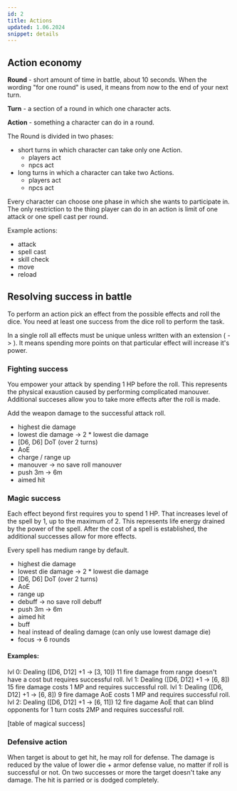 ```yaml
---
id: 2
title: Actions
updated: 1.06.2024
snippet: details
---
```


## Action economy

**Round** - short amount of time in battle, about 10 seconds.
When the wording "for one round" is used, it means from now to the end of your next turn.

**Turn** - a section of a round in which one character acts.

**Action** - something a character can do in a round.

The Round is divided in two phases:

- short turns in which character can take only one Action.
  - players act
  - npcs act
- long turns in which a character can take two Actions.
  - players act
  - npcs act

Every character can choose one phase in which she wants to participate in. The
only restriction to the thing player can do in an action is limit of one attack
or one spell cast per round.

Example actions:

- attack
- spell cast
- skill check
- move
- reload


## Resolving success in battle
To perform an action pick an effect from the possible effects and roll the dice. 
You need at least one success from the dice roll to perform the task. 

In a single roll all effects must be unique unless written with an extension ( -> ). 
It means spending more points on that particular effect will increase it's power.

### Fighting success
You empower your attack by spending 1 HP before the roll. 
This represents the physical exaustion caused by performing complicated manouver.
Additional succeses allow you to take more effects after the roll is made.

Add the weapon damage to the successful attack roll.

- highest die damage
- lowest die damage -> 2 * lowest die damage
- [D6, D6] DoT (over 2 turns)
- AoE
- charge / range up
- manouver -> no save roll manouver
- push 3m -> 6m
- aimed hit

### Magic success
Each effect beyond first requires you to spend 1 HP. 
That increases level of the spell by 1, up to the maximum of 2.
This represents life energy drained by the power of the spell.
After the cost of a spell is established, the additional successes allow for more effects.

Every spell has medium range by default.

- highest die damage
- lowest die damage -> 2 * lowest die damage
- [D6, D6] DoT (over 2 turns)
- AoE
- range up
- debuff -> no save roll debuff
- push 3m -> 6m
- aimed hit
- buff
- heal instead of dealing damage (can only use lowest damage die)
- focus -> 6 rounds 

#### Examples:

lvl 0: Dealing ([D6, D12] +1 -> [3, 10]) 11 fire damage from range doesn't have a cost but requires successful roll. 
lvl 1: Dealing ([D6, D12] +1 -> [6, 8]) 15 fire damage costs 1 MP and requires successful roll.
lvl 1: Dealing ([D6, D12] +1 -> [6, 8]) 9 fire damage AoE costs 1 MP and requires successful roll.
lvl 2: Dealing ([D6, D12] +1 -> [6, 11]) 12 fire dagame AoE that can blind opponents for 1 turn costs 2MP and requires successful roll. 

[table of magical success]

### Defensive action
When target is about to get hit, he may roll for defense.
The damage is reduced by the value of lower die + armor defense value, no matter if roll is successful or not.
On two successes or more the target doesn't take any damage. The hit is parried or is dodged completely.
